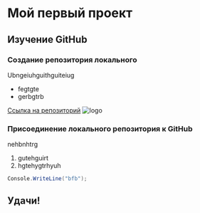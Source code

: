 # Мой первый проект 

## Изучение GitHub

### Создание репозитория локального

Ubngeiuhguithguiteiug
* fegtgte
* gerbgtrb

[Ссылка на репозиторий](https://github.com/ElenaShalaeva/Progect_Demo)
![logo](https://miro.medium.com/max/1200/1*BomiWkQi5XB5A4KpQziJpw.jpeg)

### Присоединение локального репозитория к GitHub
nehbnhtrg
1. gutehguirt
1. hgtehygtrhyuh 

```c#
Console.WriteLine("bfb");
```

## **Удачи!**
